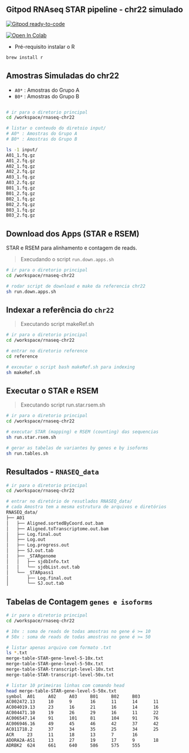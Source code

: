 ## Gitpod RNAseq STAR pipeline - chr22 simulado

[![Gitpod ready-to-code](https://img.shields.io/badge/Gitpod-ready--to--code-blue?logo=gitpod)](https://gitpod.io/#https://github.com/renatopuga/rnaseq-chr22)

[![Open In Colab](https://colab.research.google.com/assets/colab-badge.svg)](https://drive.google.com/file/d/12E_2LTiVfb29OnllCfVOLX_rXqB3Zwxm/view?usp=sharing)


* Pré-requisito instalar o R

```bash
brew install r
```

## Amostras Simuladas do chr22

* `A0*` : Amostras do Grupo A
* `B0*` : Amostras do Grupo B

```bash

# ir para o diretorio principal
cd /workspace/rnaseq-chr22

# listar o conteudo do diretoio input/
# A0* : Amostras do Grupo A
# B0* : Amostras do Grupo B

ls -1 input/
A01_1.fq.gz
A01_2.fq.gz
A02_1.fq.gz
A02_2.fq.gz
A03_1.fq.gz
A03_2.fq.gz
B01_1.fq.gz
B01_2.fq.gz
B02_1.fq.gz
B02_2.fq.gz
B03_1.fq.gz
B03_2.fq.gz
```

## Download dos Apps (STAR e RSEM)
STAR e RSEM para alinhamento e contagem de reads.

> Execudando o script `run.down.apps.sh`
```bash
# ir para o diretorio principal
cd /workspace/rnaseq-chr22

# rodar script de download e make da referencia chr22
sh run.down.apps.sh 
```
## Indexar a referência do `chr22`

> Executando script makeRef.sh
```bash
# ir para o diretorio principal
cd /workspace/rnaseq-chr22

# entrar no diretorio reference
cd reference

# exceutar o script bash makeRef.sh para indexing
sh makeRef.sh
```

## Executar o STAR e RSEM

> Executando script run.star.rsem.sh
```bash
# ir para o diretorio principal
cd /workspace/rnaseq-chr22

# executar STAR (mapping) e RSEM (counting) das sequencias
sh run.star.rsem.sh

# gerar as tabelas de variantes by genes e by isoforms
sh run.tables.sh
```

## Resultados - `RNASEQ_data`

```bash
# ir para o diretorio principal
cd /workspace/rnaseq-chr22

# entrar no diretório de resutlados RNASEQ_data/
# cada Amostra tem a mesma estrutura de arquivos e diretórios
RNASEQ_data/
├── A01
│   ├── Aligned.sortedByCoord.out.bam
│   ├── Aligned.toTranscriptome.out.bam
│   ├── Log.final.out
│   ├── Log.out
│   ├── Log.progress.out
│   ├── SJ.out.tab
│   ├── _STARgenome
│   │   ├── sjdbInfo.txt
│   │   └── sjdbList.out.tab
│   └── _STARpass1
│       ├── Log.final.out
│       └── SJ.out.tab

```

## Tabelas de Contagem `genes e isoforms`

```bash
# ir para o diretorio principal
cd /workspace/rnaseq-chr22

# 10x : soma de reads de todas amostras no gene é >= 10
# 50x : soma de reads de todas amostras no gene é >= 50

# listar apenas arquivo com formato .txt
ls *.txt
merge-table-STAR-gene-level-5-10x.txt
merge-table-STAR-gene-level-5-50x.txt
merge-table-STAR-transcript-level-10x.txt
merge-table-STAR-transcript-level-50x.txt

# listar 10 primeiras linhas com comando head
head merge-table-STAR-gene-level-5-50x.txt
symbol  A01     A02     A03     B01     B02     B03
AC002472.13     10      9       16      11      14      11
AC004019.13     23      16      21      16      14      16
AC004471.10     19      26      29      16      11      22
AC006547.14     91      101     81      104     91      76
AC006946.16     49      45      46      42      37      42
AC011718.2      37      34      35      25      34      25
ACR     23      11      18      13      7       16
ADORA2A-AS1     13      27      19      17      9       18
ADRBK2  624     661     640     586     575     555
```

